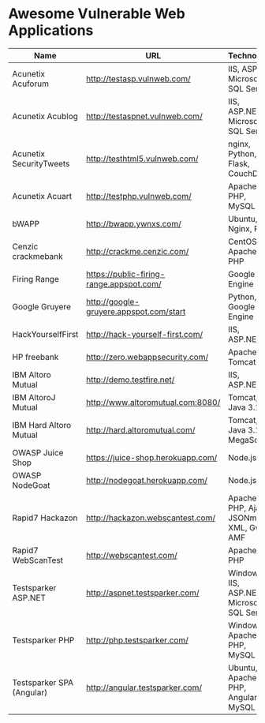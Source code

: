 # Awesome Vulnerable Web Applications

|Name                           |URL                                      |Technology                             |Creds (role:user:password)|
|-------------------------------|-----------------------------------------|---------------------------------------|--------------------------|
|Acunetix Acuforum              |http://testasp.vulnweb.com/              |IIS, ASP, Microsoft SQL Server         |unknown
|Acunetix Acublog               |http://testaspnet.vulnweb.com/           |IIS, ASP.NET, Microsoft SQL Server     |unknown
|Acunetix SecurityTweets        |http://testhtml5.vulnweb.com/            |nginx, Python, Flask, CouchDB          |admin:admin:1234
|Acunetix Acuart                |http://testphp.vulnweb.com/              |Apache, PHP, MySQL                     |unknown
|bWAPP                          |http://bwapp.ywnxs.com/                  |Ubuntu, Nginx, PHP                     |user: bee:bug
|Cenzic crackmebank             |http://crackme.cenzic.com/               |CentOS, Apache, PHP                    |unknown
|Firing Range                   |https://public-firing-range.appspot.com/ |Google App Engine                      |unknown
|Google Gruyere                 |http://google-gruyere.appspot.com/start  |Python, Google App Engine              |unknown
|HackYourselfFirst              |http://hack-yourself-first.com/          |IIS, ASP.NET                           |unknown
|HP freebank                    |http://zero.webappsecurity.com/          |Apache Tomcat                          |unknown
|IBM Altoro Mutual              |http://demo.testfire.net/                |IIS, ASP.NET                           |user:jsmith:Demo1234
|IBM AltoroJ Mutual             |http://www.altoromutual.com:8080/        |Tomcat, Java 3.1                          |user:jsmith:Demo1234
|IBM Hard Altoro Mutual         |http://hard.altoromutual.com/            |Tomcat, Java 3.1, MegaScript                           |user:jsmith:Demo1234
|OWASP Juice Shop               |https://juice-shop.herokuapp.com/        |Node.js                                |unknown
|OWASP NodeGoat                 |http://nodegoat.herokuapp.com/           |Node.js                                |unknown
|Rapid7 Hackazon                |http://hackazon.webscantest.com/         |Apache, PHP, Ajax, JSONm XML, Gwt, AMF |admin:admin:123456
|Rapid7 WebScanTest             |http://webscantest.com/                  |Apache, PHP                            |user:testuser:testpass
|Testsparker ASP.NET            |http://aspnet.testsparker.com/           |Windows, IIS, ASP.NET, Microsoft SQL Server |unknown:alan@turing.com:theturingtest
|Testsparker PHP                |http://php.testsparker.com/              |Windows, Apache, PHP, MySQL                            |unknown:admin:admin123456
|Testsparker SPA (Angular)      |http://angular.testsparker.com/          |Ubuntu, Apache, PHP, Angular 5, MySQL  |unknown



